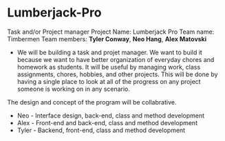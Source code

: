 # Lumberjack-Pro
Task and/or Project manager
Project Name: Lumberjack Pro
Team name: Timbermen
Team members: **Tyler Conway**, **Neo Hang**, **Alex Matovski**

- We will be building a task and projet manager. We want to build it because we want to have better organization of everyday chores and homework as students.
It will be useful by managing work, class assignments, chores, hobbies, and other projects. This will be done by having a single place to look at all of the progress on any project someone is working on in any scenario.

The design and concept of the program will be collabrative.
- Neo - Interface design, back-end, class and method development
- Alex - Front-end and back-end, class and method development
- Tyler - Backend, front-end, class and method development

